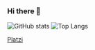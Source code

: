 ### Hi there 👋
![GitHub stats](https://github-readme-stats.vercel.app/api?username=AlvaroTimo&show_icons=true&theme=algolia)
![Top Langs](https://github-readme-stats.vercel.app/api/top-langs/?username=AlvaroTimo&theme=algolia)


<!--
**AlvaroTimo/AlvaroTimo** is a ✨ _special_ ✨ repository because its `README.md` (this file) appears on your GitHub profile.

Here are some ideas to get you started:

- 🔭 I’m currently working on ...
- 🌱 I’m currently learning ...
- 👯 I’m looking to collaborate on ...
- 🤔 I’m looking for help with ...
- 💬 Ask me about ...
- 📫 How to reach me: ...
- 😄 Pronouns: ...
- ⚡ Fun fact: ...
-->
[Platzi](https://platzi.com/p/alvaro-timo/)
